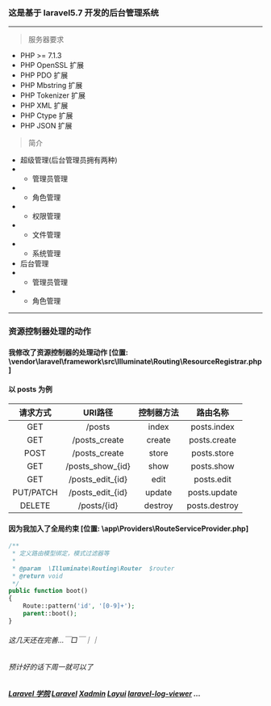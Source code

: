 ### 这是基于 laravel5.7 开发的后台管理系统

----------

> 服务器要求

 - PHP >= 7.1.3
 - PHP OpenSSL 扩展
 - PHP PDO 扩展
 - PHP Mbstring 扩展
 - PHP Tokenizer 扩展
 - PHP XML 扩展
 - PHP Ctype 扩展
 - PHP JSON 扩展
> 简介
 - 超级管理(后台管理员拥有两种)
 - - 管理员管理
 - - 角色管理
 - - 权限管理
 - - 文件管理
 - - 系统管理
 - 后台管理
 - - 管理员管理
 - - 角色管理
 


----------


### 资源控制器处理的动作 
#### 我修改了资源控制器的处理动作 [位置: \vendor\laravel\framework\src\Illuminate\Routing\ResourceRegistrar.php ]
#### 以 posts 为例 


| 请求方式       | URI路径  |  控制器方法  | 路由名称 |
| :----:    | :----:  | :----:  | :----:  |
| GET    | /posts |  index    | posts.index |
| GET        |   /posts_create	   |  create   | posts.create |
| POST        |  /posts_create	  |  store  | posts.store |
| GET    | /posts_show_{id} |   show   | posts.show |
| GET        |   /posts_edit_{id}   |   edit   | posts.edit |
| PUT/PATCH        |    /posts_edit_{id}  |  update  | posts.update |
| DELETE        |    /posts/{id}  |  destroy  | posts.destroy |

#### 因为我加入了全局约束 [位置: \app\Providers\RouteServiceProvider.php]

```php
/**
 * 定义路由模型绑定，模式过滤器等
 *
 * @param  \Illuminate\Routing\Router  $router
 * @return void
 */
public function boot()
{
    Route::pattern('id', '[0-9]+');
    parent::boot();
}
```


###### 这几天还在完善...￣□￣｜｜
###### 预计好的话下周一就可以了

#####  [Laravel 学院](https://laravelacademy.org/ "Laravel 学院") [Laravel](https://github.com/laravel/laravel "Laravel")  [Xadmin](http://x.xuebingsi.com/ "Xadmin") [Layui](https://www.layui.com "Layui")  [laravel-log-viewer](https://github.com/rap2hpoutre/laravel-log-viewer "laravel-log-viewer")   ... 

